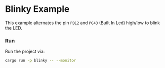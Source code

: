 # Blinky Example

This example alternates the pin `PB12` and `PC43` (Built In Led) high/low to blink the LED.

### Run

Run the project via:

```bash
cargo run -p blinky -- --monitor
```
